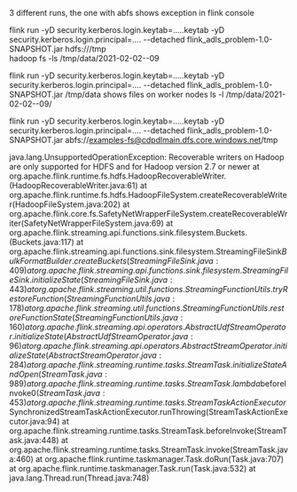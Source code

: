 
3 different runs, the one with abfs shows exception in flink console


flink run -yD security.kerberos.login.keytab=.....keytab -yD security.kerberos.login.principal=....  --detached  flink_adls_problem-1.0-SNAPSHOT.jar  hdfs:///tmp                                           
hadoop fs -ls /tmp/data/2021-02-02--09


flink run -yD security.kerberos.login.keytab=.....keytab -yD security.kerberos.login.principal=....  --detached  flink_adls_problem-1.0-SNAPSHOT.jar  /tmp/data
shows files on worker nodes
ls -l /tmp/data/2021-02-02--09/  




flink run -yD security.kerberos.login.keytab=.....keytab -yD security.kerberos.login.principal=....  --detached  flink_adls_problem-1.0-SNAPSHOT.jar  abfs://examples-fs@cdpdlmain.dfs.core.windows.net/tmp 

java.lang.UnsupportedOperationException: Recoverable writers on Hadoop are only supported for HDFS and for Hadoop version 2.7 or newer
    at org.apache.flink.runtime.fs.hdfs.HadoopRecoverableWriter.<init>(HadoopRecoverableWriter.java:61)
    at org.apache.flink.runtime.fs.hdfs.HadoopFileSystem.createRecoverableWriter(HadoopFileSystem.java:202)
    at org.apache.flink.core.fs.SafetyNetWrapperFileSystem.createRecoverableWriter(SafetyNetWrapperFileSystem.java:69)
    at org.apache.flink.streaming.api.functions.sink.filesystem.Buckets.<init>(Buckets.java:117)
    at org.apache.flink.streaming.api.functions.sink.filesystem.StreamingFileSink$BulkFormatBuilder.createBuckets(StreamingFileSink.java:409)
    at org.apache.flink.streaming.api.functions.sink.filesystem.StreamingFileSink.initializeState(StreamingFileSink.java:443)
    at org.apache.flink.streaming.util.functions.StreamingFunctionUtils.tryRestoreFunction(StreamingFunctionUtils.java:178)
    at org.apache.flink.streaming.util.functions.StreamingFunctionUtils.restoreFunctionState(StreamingFunctionUtils.java:160)
    at org.apache.flink.streaming.api.operators.AbstractUdfStreamOperator.initializeState(AbstractUdfStreamOperator.java:96)
    at org.apache.flink.streaming.api.operators.AbstractStreamOperator.initializeState(AbstractStreamOperator.java:284)
    at org.apache.flink.streaming.runtime.tasks.StreamTask.initializeStateAndOpen(StreamTask.java:989)
    at org.apache.flink.streaming.runtime.tasks.StreamTask.lambda$beforeInvoke$0(StreamTask.java:453)
    at org.apache.flink.streaming.runtime.tasks.StreamTaskActionExecutor$SynchronizedStreamTaskActionExecutor.runThrowing(StreamTaskActionExecutor.java:94)
    at org.apache.flink.streaming.runtime.tasks.StreamTask.beforeInvoke(StreamTask.java:448)
    at org.apache.flink.streaming.runtime.tasks.StreamTask.invoke(StreamTask.java:460)
    at org.apache.flink.runtime.taskmanager.Task.doRun(Task.java:707)
    at org.apache.flink.runtime.taskmanager.Task.run(Task.java:532)
    at java.lang.Thread.run(Thread.java:748)

